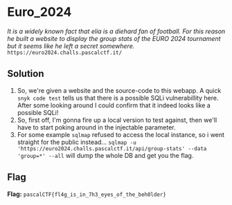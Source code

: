 # Euro_2024
*It is a widely known fact that elia is a diehard fan of football. For this reason he built a website to display the group stats of the EURO 2024 tournament but it seems like he left a secret somewhere.*
`https://euro2024.challs.pascalctf.it/`

## Solution
1. So, we're given a website and the source-code to this webapp. A quick `snyk code test` tells us that there is a possible SQLi vulnerabillity here. After some looking around I could confirm that it indeed looks like a possible SQLi!
2. So, first off, I'm gonna fire up a local version to test against, then we'll have to start poking around in the injectable parameter.
3. For some example `sqlmap` refused to access the local instance, so i went straight for the public instead... `sqlmap -u 'https://euro2024.challs.pascalctf.it/api/group-stats' --data 'group=*' --all` will dump the whole DB and get you the flag.


## Flag
**Flag:** `pascalCTF{fl4g_is_in_7h3_eyes_of_the_beh0lder}`
